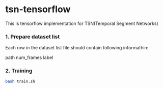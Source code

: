 # tsn-tensorflow
This is tensorflow implementation for TSN(Temporal Segment Networks)

### 1. Prepare dataset list

Each row in the dataset list file should contain following informathin:

path  num_frames  label

### 2. Training 
```bash
bash train.sh
```
